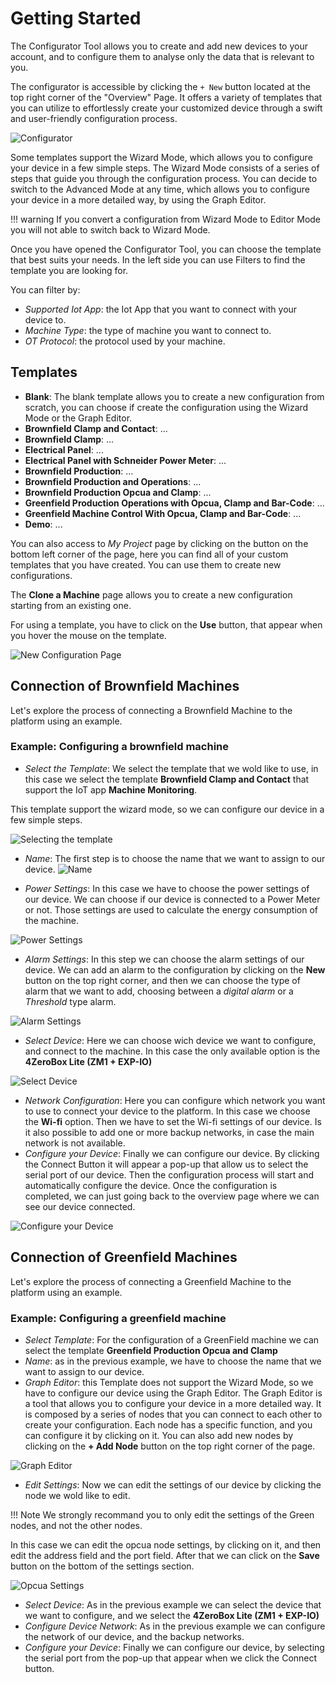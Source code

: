 # Getting Started

The Configurator Tool allows you to create and add new devices to your account, and to configure them to analyse only the data that is relevant to you.

The configurator is accessible by clicking the `+ New` button located at the top right corner of the "Overview" Page. It offers a variety of templates that you can utilize to effortlessly create your customized device through a swift and user-friendly configuration process.

![Configurator](./02_GettingStarted_img/OverviewPage.png)
<!-- <img src="./02_GettingStarted_img/Schermata%20del%202023-12-01%2010-33-23.png" alt="Configurator" width="800" ></img> -->

Some templates support the Wizard Mode, which allows you to configure your device in a few simple steps. The Wizard Mode consists of a series of steps that guide you through the configuration process.
You can decide to switch to the Advanced Mode at any time, which allows you to configure your device in a more detailed way, by using the Graph Editor.

!!! warning
    If you convert a configuration from Wizard Mode to Editor Mode you will not able to switch back to Wizard Mode.

Once you have opened the Configurator Tool, you can choose the template that best suits your needs. In the left side you can use Filters to find the template you are looking for.

You can filter by:

- *Supported Iot App*: the Iot App that you want to connect with your device to.
- *Machine Type*: the type of machine you want to connect to.
- *OT Protocol*: the protocol used by your machine.

## Templates

- **Blank**: The blank template allows you to create a new configuration from scratch, you can choose if create the configuration using the Wizard Mode or the Graph Editor.
- **Brownfield Clamp and Contact**: ...
- **Brownfield Clamp**: ...
- **Electrical Panel**: ...
- **Electrical Panel with Schneider Power Meter**: ...
- **Brownfield Production**: ...
- **Brownfield Production and Operations**: ...
- **Brownfield Production Opcua and Clamp**: ...
- **Greenfield Production Operations with Opcua, Clamp and Bar-Code**: ...
- **Greenfield Machine Control With Opcua, Clamp and Bar-Code**: ...
- **Demo**: ...

You can also access to *My Project* page by clicking on the button on the bottom left corner of the page, here you can find all of your custom templates that you have created. You can use them to create new configurations.

The **Clone a Machine** page allows you to create a new configuration starting from an existing one.

For using a template, you have to click on the **Use** button, that appear when you hover the mouse on the template.

![New Configuration Page](./02_GettingStarted_img/NewConfiguration.png)

## Connection of Brownfield Machines

Let's explore the process of connecting a Brownfield Machine to the platform using an example.

### Example: Configuring a brownfield machine

- *Select the Template*: We select the template that we wold like to use, in this case we select the template **Brownfield Clamp and Contact** that support the IoT app **Machine Monitoring**.

This template support the wizard mode, so we can configure our device in a few simple steps.

![Selecting the template](./02_GettingStarted_img/selectingTheTemplate.png)

- *Name*: The first step is to choose the name that we want to assign to our device.
![Name](./02_GettingStarted_img/name.png)

- *Power Settings*: In this case we have to choose the power settings of our device. We can choose if our device is connected to a Power Meter or not. Those settings are used to calculate the energy consumption of the machine.

![Power Settings](./02_GettingStarted_img/MachinePowerSettings.png)

- *Alarm Settings*: In this step we can choose the alarm settings of our device. We can add an alarm to the configuration by clicking on the **New** button on the top right corner, and then we can choose the type of alarm that we want to add, choosing between a *digital alarm* or a *Threshold* type alarm.

![Alarm Settings](./02_GettingStarted_img/AlarmPage.png)

- *Select Device*: Here we can choose wich device we want to configure, and connect to the machine. In this case the only available option is the **4ZeroBox Lite (ZM1 + EXP-IO)**

![Select Device](./02_GettingStarted_img/SelectDevice.png)

- *Network Configuration*: Here you can configure which network you want to use to connect your device to the platform. In this case we choose the **Wi-fi** option. Then we have to set the Wi-fi settings of our device. Is it also possible to add one or more backup networks, in case the main network is not available.
- *Configure your Device*: Finally we can configure our device. By clicking the Connect Button it will appear a pop-up that allow us to select the serial port of our device. Then the configuration process will start and automatically configure the device. Once the configuration is completed, we can just going back to the overview page where we can see our device connected.

![Configure your Device](./02_GettingStarted_img/DeviceConfiguration.png)

## Connection of Greenfield Machines

Let's explore the process of connecting a Greenfield Machine to the platform using an example.

### Example: Configuring a greenfield machine

- *Select Template*: For the configuration of a GreenField machine we can select the template **Greenfield Production Opcua and Clamp**
- *Name*: as in the previous example, we have to choose the name that we want to assign to our device.
- *Graph Editor*: this Template does not support the Wizard Mode, so we have to configure our device using the Graph Editor. The Graph Editor is a tool that allows you to configure your device in a more detailed way. It is composed by a series of nodes that you can connect to each other to create your configuration. Each node has a specific function, and you can configure it by clicking on it. You can also add new nodes by clicking on the **+ Add Node** button on the top right corner of the page.
  
![Graph Editor](./02_GettingStarted_img/GraphEditor.png)

- *Edit Settings*: Now we can edit the settings of our device by clicking the node we wold like to edit.

!!! Note
    We strongly recommand you to only edit the settings of the Green nodes, and not the other nodes.

In this case we can edit the opcua node settings, by clicking on it, and then edit the address field and the port field. After that we can click on the **Save** button on the bottom of the settings section.

![Opcua Settings](./02_GettingStarted_img/OpcuaNodeSettings.png)

- *Select Device*: As in the previous example we can select the device that we want to configure, and we select the **4ZeroBox Lite (ZM1 + EXP-IO)**
- *Configure Device Network*: As in the previous example we can configure the network of our device, and the backup networks.
- *Configure your Device*: Finally we can configure our device, by selecting the serial port from the pop-up that appear when we click the Connect button.
